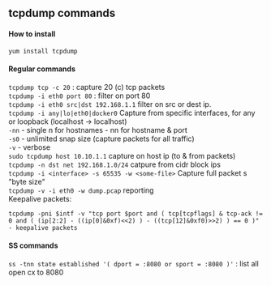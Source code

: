 ## tcpdump commands

#### How to install
`yum install tcpdump`

#### Regular commands

`tcpdump tcp -c 20` : capture 20 (c) tcp packets <br/>
`tcpdump -i eth0 port 80` : filter on port 80 <br/>
`tcpdump -i eth0 src|dst 192.168.1.1` filter on src or dest ip. <br/>
`tcpdump -i any|lo|eth0|docker0` Capture from specific interfaces, for any or loopback (localhost -> localhost)<br/>
`-nn` - single n for hostnames - nn for hostname & port<br/>
`-s0` - unlimited snap size (capture packets for all traffic)<br/>
`-v` - verbose<br/>
`sudo tcpdump host 10.10.1.1` capture on host ip (to & from packets)<br/>
`tcpdump -n dst net 192.168.1.0/24` catpure from cidr block ips <br/>
`tcpdump -i <interface> -s 65535 -w <some-file>` Capture full packet s "byte size" <br/>
`tcpdump -v -i eth0 -w dump.pcap` reporting <br/>
Keepalive packets:
```
tcpdump -pni $intf -v "tcp port $port and ( tcp[tcpflags] & tcp-ack != 0 and ( (ip[2:2] - ((ip[0]&0xf)<<2) ) - ((tcp[12]&0xf0)>>2) ) == 0 )"   - keepalive packets
```
  

#### SS commands
`ss -tnn state established '( dport = :8080 or sport = :8080 )'` : list all open cx to 8080 <br/>
